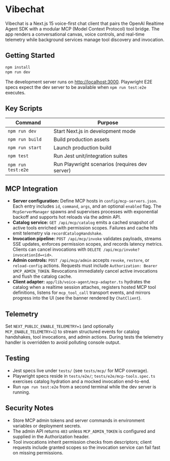 # Vibechat

Vibechat is a Next.js 15 voice-first chat client that pairs the OpenAI Realtime Agent SDK with a modular MCP (Model Context Protocol) tool bridge. The app renders a conversational canvas, voice controls, and real-time telemetry while background services manage tool discovery and invocation.

## Getting Started

```bash
npm install
npm run dev
```

The development server runs on <http://localhost:3000>. Playwright E2E specs expect the dev server to be available when `npm run test:e2e` executes.

## Key Scripts

| Command | Purpose |
| --- | --- |
| `npm run dev` | Start Next.js in development mode |
| `npm run build` | Build production assets |
| `npm run start` | Launch production build |
| `npm test` | Run Jest unit/integration suites |
| `npm run test:e2e` | Run Playwright scenarios (requires dev server) |

## MCP Integration

- **Server configuration:** Define MCP hosts in `config/mcp-servers.json`. Each entry includes `id`, `command`, `args`, and an optional `enabled` flag. The `McpServerManager` spawns and supervises processes with exponential backoff and supports hot reloads via the admin API.
- **Catalog service:** `GET /api/mcp/catalog` emits a cached snapshot of active tools enriched with permission scopes. Failures and cache hits emit telemetry via `recordCatalogHandshake`.
- **Invocation pipeline:** `POST /api/mcp/invoke` validates payloads, streams SSE updates, enforces permission scopes, and records latency metrics. Clients can cancel invocations with `DELETE /api/mcp/invoke?invocationId=<id>`.
- **Admin controls:** `POST /api/mcp/admin` accepts `revoke`, `restore`, or `reload-config` actions. Requests must include `Authorization: Bearer $MCP_ADMIN_TOKEN`. Revocations immediately cancel active invocations and flush the catalog cache.
- **Client adapter:** `app/lib/voice-agent/mcp-adapter.ts` hydrates the catalog when a realtime session attaches, registers hosted MCP tool definitions, listens for `mcp_tool_call` transport events, and mirrors progress into the UI (see the banner rendered by `ChatClient`).

## Telemetry

Set `NEXT_PUBLIC_ENABLE_TELEMETRY=1` (and optionally `MCP_ENABLE_TELEMETRY=1`) to stream structured events for catalog handshakes, tool invocations, and admin actions. During tests the telemetry handler is overridden to avoid polluting console output.

## Testing

- Jest specs live under `tests/` (see `tests/mcp/` for MCP coverage).
- Playwright specs reside in `tests/e2e/`; `tests/e2e/mcp-tools.spec.ts` exercises catalog hydration and a mocked invocation end-to-end.
- Run `npm run test:e2e` from a second terminal while the dev server is running.

## Security Notes

- Store MCP admin tokens and server commands in environment variables or deployment secrets.
- The admin API returns `403` unless `MCP_ADMIN_TOKEN` is configured and supplied in the Authorization header.
- Tool invocations inherit permission checks from descriptors; client requests include granted scopes so the invocation service can fail fast on missing permissions.
